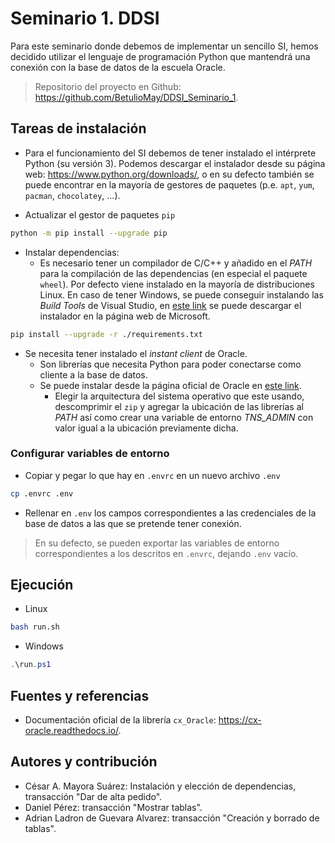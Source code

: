 # Seminario 1. DDSI

Para este seminario donde debemos de implementar un sencillo SI, hemos decidido utilizar el lenguaje de programación Python que mantendrá una conexión con la base de datos de la escuela Oracle.

> Repositorio del proyecto en Github: https://github.com/BetulioMay/DDSI_Seminario_1.

## Tareas de instalación

- Para el funcionamiento del SI debemos de tener instalado el intérprete Python (su versión 3). Podemos descargar el instalador desde su página web: https://www.python.org/downloads/, o en su defecto también se puede encontrar en la mayoría de gestores de paquetes (p.e. `apt`, `yum`, `pacman`, `chocolatey`, ...).

- Actualizar el gestor de paquetes `pip`

```sh
python -m pip install --upgrade pip
```

- Instalar dependencias:
  - Es necesario tener un compilador de C/C++ y añadido en el _PATH_ para la compilación de las dependencias (en especial el paquete `wheel`). Por defecto viene instalado en la mayoría de distribuciones Linux. En caso de tener Windows, se puede conseguir instalando las _Build Tools_ de Visual Studio, en [este link](https://visualstudio.microsoft.com/downloads/#build-tools-for-visual-studio-2022) se puede descargar el instalador en la página web de Microsoft.

```sh
pip install --upgrade -r ./requirements.txt
```

- Se necesita tener instalado el _instant client_ de Oracle.
  - Son librerías que necesita Python para poder conectarse como cliente a la base de datos.
  - Se puede instalar desde la página oficial de Oracle en [este link](https://www.oracle.com/database/technologies/instant-client/downloads.html).
    - Elegir la arquitectura del sistema operativo que este usando, descomprimir el `zip` y agregar la ubicación de las librerías al _PATH_ así como crear una variable de entorno _TNS_ADMIN_ con valor igual a la ubicación previamente dicha.

### Configurar variables de entorno

- Copiar y pegar lo que hay en `.envrc` en un nuevo archivo `.env`

```sh
cp .envrc .env
```

- Rellenar en `.env` los campos correspondientes a las credenciales de la base de datos a las que se pretende tener conexión.

> En su defecto, se pueden exportar las variables de entorno correspondientes a los descritos en `.envrc`, dejando `.env` vacío.

## Ejecución

- Linux

```bash
bash run.sh
```

- Windows

```powershell
.\run.ps1
```

## Fuentes y referencias

- Documentación oficial de la librería `cx_Oracle`: https://cx-oracle.readthedocs.io/.

## Autores y contribución

- César A. Mayora Suárez: Instalación y elección de dependencias, transacción "Dar de alta pedido".
- Daniel Pérez: transacción "Mostrar tablas".
- Adrian Ladron de Guevara Alvarez: transacción "Creación y borrado de tablas".
